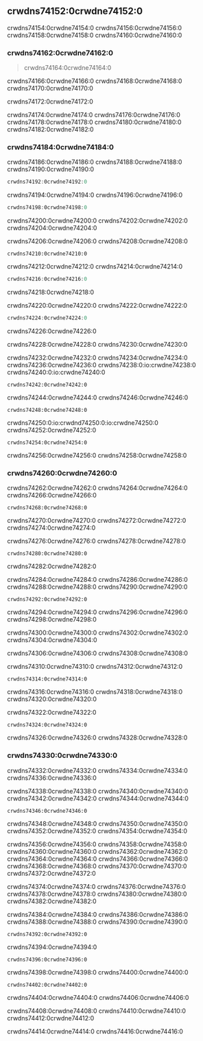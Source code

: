 ## crwdns74152:0crwdne74152:0

crwdns74154:0crwdne74154:0 crwdns74156:0crwdne74156:0 crwdns74158:0crwdne74158:0 crwdns74160:0crwdne74160:0

### crwdns74162:0crwdne74162:0

> crwdns74164:0crwdne74164:0<!-- ignore -->

crwdns74166:0crwdne74166:0 crwdns74168:0crwdne74168:0 crwdns74170:0crwdne74170:0

crwdns74172:0crwdne74172:0

crwdns74174:0crwdne74174:0 crwdns74176:0crwdne74176:0 crwdns74178:0crwdne74178:0 crwdns74180:0crwdne74180:0<!-- ignore -->
crwdns74182:0crwdne74182:0

### crwdns74184:0crwdne74184:0

crwdns74186:0crwdne74186:0 crwdns74188:0crwdne74188:0 crwdns74190:0crwdne74190:0

```rust
crwdns74192:0crwdne74192:0
```

crwdns74194:0crwdne74194:0 crwdns74196:0crwdne74196:0

```rust
crwdns74198:0crwdne74198:0
```

crwdns74200:0crwdne74200:0 crwdns74202:0crwdne74202:0 crwdns74204:0crwdne74204:0

crwdns74206:0crwdne74206:0 crwdns74208:0crwdne74208:0

```rust,ignore
crwdns74210:0crwdne74210:0
```

crwdns74212:0crwdne74212:0 crwdns74214:0crwdne74214:0

```rust
crwdns74216:0crwdne74216:0
```

<span class="caption">crwdns74218:0crwdne74218:0</span>

crwdns74220:0crwdne74220:0 crwdns74222:0crwdne74222:0

```rust
crwdns74224:0crwdne74224:0
```


<span class="caption">crwdns74226:0crwdne74226:0</span>

crwdns74228:0crwdne74228:0 crwdns74230:0crwdne74230:0

crwdns74232:0crwdne74232:0 crwdns74234:0crwdne74234:0 crwdns74236:0crwdne74236:0 crwdns74238:0:io:crwdne74238:0 crwdns74240:0:io:crwdne74240:0

```rust,noplayground
crwdns74242:0crwdne74242:0
```

crwdns74244:0crwdne74244:0 crwdns74246:0crwdne74246:0

```rust,noplayground
crwdns74248:0crwdne74248:0
```

crwdns74250:0:io:crwdnd74250:0:io:crwdne74250:0 crwdns74252:0crwdne74252:0

```rust,noplayground
crwdns74254:0crwdne74254:0
```

crwdns74256:0crwdne74256:0 crwdns74258:0crwdne74258:0

### crwdns74260:0crwdne74260:0

crwdns74262:0crwdne74262:0 crwdns74264:0crwdne74264:0 crwdns74266:0crwdne74266:0

```rust,noplayground
crwdns74268:0crwdne74268:0
```

crwdns74270:0crwdne74270:0 crwdns74272:0crwdne74272:0 crwdns74274:0crwdne74274:0

crwdns74276:0crwdne74276:0 crwdns74278:0crwdne74278:0

```rust,ignore
crwdns74280:0crwdne74280:0
```


<span class="caption">crwdns74282:0crwdne74282:0</span>

crwdns74284:0crwdne74284:0 crwdns74286:0crwdne74286:0<!-- ignore -->
crwdns74288:0crwdne74288:0 crwdns74290:0crwdne74290:0

```rust,ignore,does_not_compile
crwdns74292:0crwdne74292:0
```

crwdns74294:0crwdne74294:0 crwdns74296:0crwdne74296:0 crwdns74298:0crwdne74298:0

crwdns74300:0crwdne74300:0 crwdns74302:0crwdne74302:0 crwdns74304:0crwdne74304:0

crwdns74306:0crwdne74306:0 crwdns74308:0crwdne74308:0

crwdns74310:0crwdne74310:0 crwdns74312:0crwdne74312:0

```rust,ignore
crwdns74314:0crwdne74314:0
```

crwdns74316:0crwdne74316:0 crwdns74318:0crwdne74318:0 crwdns74320:0crwdne74320:0

crwdns74322:0crwdne74322:0

```rust,ignore
crwdns74324:0crwdne74324:0
```

crwdns74326:0crwdne74326:0 crwdns74328:0crwdne74328:0

### crwdns74330:0crwdne74330:0

crwdns74332:0crwdne74332:0 crwdns74334:0crwdne74334:0 crwdns74336:0crwdne74336:0

crwdns74338:0crwdne74338:0 crwdns74340:0crwdne74340:0 crwdns74342:0crwdne74342:0 crwdns74344:0crwdne74344:0

```rust,ignore,does_not_compile
crwdns74346:0crwdne74346:0
```

crwdns74348:0crwdne74348:0 crwdns74350:0crwdne74350:0 crwdns74352:0crwdne74352:0 crwdns74354:0crwdne74354:0

crwdns74356:0crwdne74356:0 crwdns74358:0crwdne74358:0 crwdns74360:0crwdne74360:0<!-- ignore --> crwdns74362:0crwdne74362:0 crwdns74364:0crwdne74364:0 crwdns74366:0crwdne74366:0 crwdns74368:0crwdne74368:0 crwdns74370:0crwdne74370:0 crwdns74372:0crwdne74372:0

crwdns74374:0crwdne74374:0 crwdns74376:0crwdne74376:0 crwdns74378:0crwdne74378:0 crwdns74380:0crwdne74380:0<!--
ignore --> crwdns74382:0crwdne74382:0

crwdns74384:0crwdne74384:0 crwdns74386:0crwdne74386:0 crwdns74388:0crwdne74388:0 crwdns74390:0crwdne74390:0

```rust,ignore
crwdns74392:0crwdne74392:0
```

crwdns74394:0crwdne74394:0

```rust,ignore
crwdns74396:0crwdne74396:0
```

crwdns74398:0crwdne74398:0 crwdns74400:0crwdne74400:0

```rust,ignore
crwdns74402:0crwdne74402:0
```

crwdns74404:0crwdne74404:0 crwdns74406:0crwdne74406:0

crwdns74408:0crwdne74408:0 crwdns74410:0crwdne74410:0 crwdns74412:0crwdne74412:0

crwdns74414:0crwdne74414:0
crwdns74416:0crwdne74416:0
